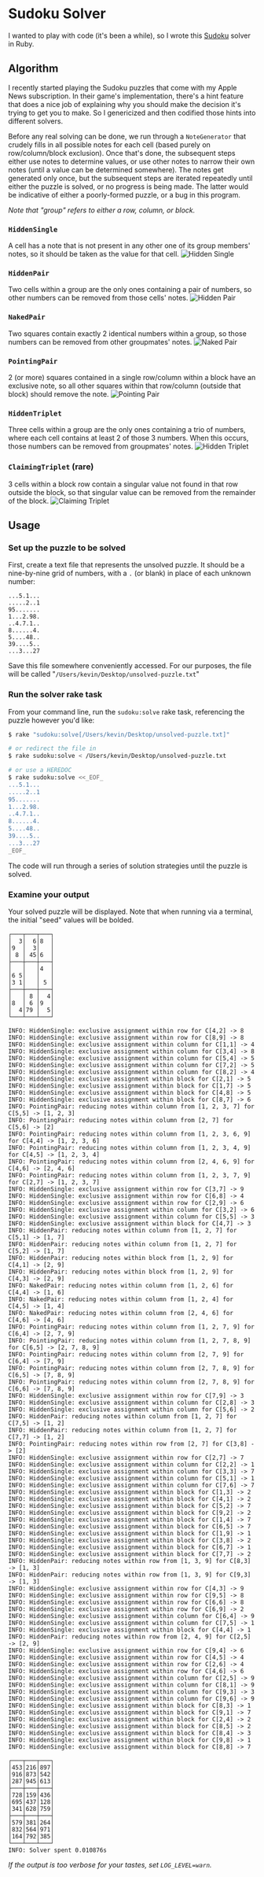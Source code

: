 # Sudoku Solver
I wanted to play with code (it's been a while), so I wrote this [Sudoku](https://en.wikipedia.org/wiki/Sudoku) solver in Ruby.

## Algorithm
I recently started playing the Sudoku puzzles that come with my Apple News subscription. In their game's implementation, there's a hint feature that does a nice job of explaining why you should make the decision it's trying to get you to make. So I genericized and then codified those hints into different solvers.

Before any real solving can be done, we run through a `NoteGenerator` that crudely fills in all possible notes for each cell (based purely on row/column/block exclusion). Once that's done, the subsequent steps either use notes to determine values, or use other notes to narrow their own notes (until a value can be determined somewhere). The notes get generated only once, but the subsequent steps are iterated repeatedly until either the puzzle is solved, or no progress is being made. The latter would be indicative of either a poorly-formed puzzle, or a bug in this program.

_Note that "group" refers to either a row, column, or block._

### `HiddenSingle`
A cell has a note that is not present in any other one of its group members' notes, so it should be taken as the value for that cell.
![Hidden Single](.readme/HiddenSingle.png)

### `HiddenPair`
Two cells within a group are the only ones containing a pair of numbers, so other numbers can be removed from those cells' notes.
![Hidden Pair](.readme/HiddenPair.png)

### `NakedPair`
Two squares contain exactly 2 identical numbers within a group, so those numbers can be removed from other groupmates' notes.
![Naked Pair](.readme/NakedPair.png)

### `PointingPair`
2 (or more) squares contained in a single row/column within a block have an exclusive note, so all other squares within that row/column (outside that block) should remove the note.
![Pointing Pair](.readme/PointingPair.png)

### `HiddenTriplet`
Three cells within a group are the only ones containing a trio of numbers, where each cell contains at least 2 of those 3 numbers. When this occurs, those numbers can be removed from groupmates' notes.
![Hidden Triplet](.readme/HiddenTriplet.png)

### `ClaimingTriplet` (rare)
3 cells within a block row contain a singular value not found in that row outside the block, so that singular value can be removed from the remainder of the block.
![Claiming Triplet](.readme/ClaimingTriplet.png)

## Usage

### Set up the puzzle to be solved
First, create a text file that represents the unsolved puzzle. It should be a nine-by-nine grid of numbers, with a `.` (or blank) in place of each unknown number:

```text
...5.1...
.....2..1
95.......
1...2.98.
..4.7.1..
8......4.
5....48..
39....5..
...3...27
```

Save this file somewhere conveniently accessed. For our purposes, the file will be called "`/Users/kevin/Desktop/unsolved-puzzle.txt`"

### Run the solver rake task
From your command line, run the `sudoku:solve` rake task, referencing the puzzle however you'd like:

```bash
$ rake "sudoku:solve[/Users/kevin/Desktop/unsolved-puzzle.txt]"

# or redirect the file in
$ rake sudoku:solve < /Users/kevin/Desktop/unsolved-puzzle.txt

# or use a HEREDOC
$ rake sudoku:solve <<_EOF_
...5.1...
.....2..1
95.......
1...2.98.
..4.7.1..
8......4.
5....48..
39....5..
...3...27
_EOF_
```

The code will run through a series of solution strategies until the puzzle is solved.

### Examine your output
Your solved puzzle will be displayed. Note that when running via a terminal, the initial "seed" values will be bolded.

```
┌───┬───┬───┐
│  3│  6│8  │
│9  │  3│   │
│ 8 │ 45│6  │
├───┼───┼───┤
│   │   │4  │
│6 5│   │   │
│3 1│   │ 5 │
├───┼───┼───┤
│   │ 8 │  4│
│8  │ 6 │9  │
│  4│79 │  5│
└───┴───┴───┘

INFO: HiddenSingle: exclusive assignment within row for C[4,2] -> 8
INFO: HiddenSingle: exclusive assignment within row for C[8,9] -> 8
INFO: HiddenSingle: exclusive assignment within column for C[1,1] -> 4
INFO: HiddenSingle: exclusive assignment within column for C[3,4] -> 8
INFO: HiddenSingle: exclusive assignment within column for C[5,4] -> 5
INFO: HiddenSingle: exclusive assignment within column for C[7,2] -> 5
INFO: HiddenSingle: exclusive assignment within column for C[8,2] -> 4
INFO: HiddenSingle: exclusive assignment within block for C[2,1] -> 5
INFO: HiddenSingle: exclusive assignment within block for C[1,7] -> 5
INFO: HiddenSingle: exclusive assignment within block for C[4,8] -> 5
INFO: HiddenSingle: exclusive assignment within block for C[8,7] -> 6
INFO: PointingPair: reducing notes within column from [1, 2, 3, 7] for C[5,5] -> [1, 2, 3]
INFO: PointingPair: reducing notes within column from [2, 7] for C[5,6] -> [2]
INFO: PointingPair: reducing notes within column from [1, 2, 3, 6, 9] for C[4,4] -> [1, 2, 3, 6]
INFO: PointingPair: reducing notes within column from [1, 2, 3, 4, 9] for C[4,5] -> [1, 2, 3, 4]
INFO: PointingPair: reducing notes within column from [2, 4, 6, 9] for C[4,6] -> [2, 4, 6]
INFO: PointingPair: reducing notes within column from [1, 2, 3, 7, 9] for C[2,7] -> [1, 2, 3, 7]
INFO: HiddenSingle: exclusive assignment within row for C[3,7] -> 9
INFO: HiddenSingle: exclusive assignment within row for C[6,8] -> 4
INFO: HiddenSingle: exclusive assignment within row for C[2,9] -> 6
INFO: HiddenSingle: exclusive assignment within column for C[3,2] -> 6
INFO: HiddenSingle: exclusive assignment within column for C[5,5] -> 3
INFO: HiddenSingle: exclusive assignment within block for C[4,7] -> 3
INFO: HiddenPair: reducing notes within column from [1, 2, 7] for C[5,1] -> [1, 7]
INFO: HiddenPair: reducing notes within column from [1, 2, 7] for C[5,2] -> [1, 7]
INFO: HiddenPair: reducing notes within block from [1, 2, 9] for C[4,1] -> [2, 9]
INFO: HiddenPair: reducing notes within block from [1, 2, 9] for C[4,3] -> [2, 9]
INFO: NakedPair: reducing notes within column from [1, 2, 6] for C[4,4] -> [1, 6]
INFO: NakedPair: reducing notes within column from [1, 2, 4] for C[4,5] -> [1, 4]
INFO: NakedPair: reducing notes within column from [2, 4, 6] for C[4,6] -> [4, 6]
INFO: PointingPair: reducing notes within column from [1, 2, 7, 9] for C[6,4] -> [2, 7, 9]
INFO: PointingPair: reducing notes within column from [1, 2, 7, 8, 9] for C[6,5] -> [2, 7, 8, 9]
INFO: PointingPair: reducing notes within column from [2, 7, 9] for C[6,4] -> [7, 9]
INFO: PointingPair: reducing notes within column from [2, 7, 8, 9] for C[6,5] -> [7, 8, 9]
INFO: PointingPair: reducing notes within column from [2, 7, 8, 9] for C[6,6] -> [7, 8, 9]
INFO: HiddenSingle: exclusive assignment within row for C[7,9] -> 3
INFO: HiddenSingle: exclusive assignment within column for C[2,8] -> 3
INFO: HiddenSingle: exclusive assignment within column for C[5,6] -> 2
INFO: HiddenPair: reducing notes within column from [1, 2, 7] for C[7,5] -> [1, 2]
INFO: HiddenPair: reducing notes within column from [1, 2, 7] for C[7,7] -> [1, 2]
INFO: PointingPair: reducing notes within row from [2, 7] for C[3,8] -> [2]
INFO: HiddenSingle: exclusive assignment within row for C[2,7] -> 7
INFO: HiddenSingle: exclusive assignment within column for C[2,2] -> 1
INFO: HiddenSingle: exclusive assignment within column for C[3,3] -> 7
INFO: HiddenSingle: exclusive assignment within column for C[5,1] -> 1
INFO: HiddenSingle: exclusive assignment within column for C[7,6] -> 7
INFO: HiddenSingle: exclusive assignment within block for C[1,3] -> 2
INFO: HiddenSingle: exclusive assignment within block for C[4,1] -> 2
INFO: HiddenSingle: exclusive assignment within block for C[5,2] -> 7
INFO: HiddenSingle: exclusive assignment within block for C[9,2] -> 2
INFO: HiddenSingle: exclusive assignment within block for C[1,4] -> 7
INFO: HiddenSingle: exclusive assignment within block for C[6,5] -> 7
INFO: HiddenSingle: exclusive assignment within block for C[1,9] -> 1
INFO: HiddenSingle: exclusive assignment within block for C[3,8] -> 2
INFO: HiddenSingle: exclusive assignment within block for C[6,7] -> 1
INFO: HiddenSingle: exclusive assignment within block for C[7,7] -> 2
INFO: HiddenPair: reducing notes within row from [1, 3, 9] for C[8,3] -> [1, 3]
INFO: HiddenPair: reducing notes within row from [1, 3, 9] for C[9,3] -> [1, 3]
INFO: HiddenSingle: exclusive assignment within row for C[4,3] -> 9
INFO: HiddenSingle: exclusive assignment within row for C[9,5] -> 8
INFO: HiddenSingle: exclusive assignment within row for C[6,6] -> 8
INFO: HiddenSingle: exclusive assignment within row for C[6,9] -> 2
INFO: HiddenSingle: exclusive assignment within column for C[6,4] -> 9
INFO: HiddenSingle: exclusive assignment within column for C[7,5] -> 1
INFO: HiddenSingle: exclusive assignment within block for C[4,4] -> 1
INFO: HiddenPair: reducing notes within row from [2, 4, 9] for C[2,5] -> [2, 9]
INFO: HiddenSingle: exclusive assignment within row for C[9,4] -> 6
INFO: HiddenSingle: exclusive assignment within row for C[4,5] -> 4
INFO: HiddenSingle: exclusive assignment within row for C[2,6] -> 4
INFO: HiddenSingle: exclusive assignment within row for C[4,6] -> 6
INFO: HiddenSingle: exclusive assignment within column for C[2,5] -> 9
INFO: HiddenSingle: exclusive assignment within column for C[8,1] -> 9
INFO: HiddenSingle: exclusive assignment within column for C[9,3] -> 3
INFO: HiddenSingle: exclusive assignment within column for C[9,6] -> 9
INFO: HiddenSingle: exclusive assignment within block for C[8,3] -> 1
INFO: HiddenSingle: exclusive assignment within block for C[9,1] -> 7
INFO: HiddenSingle: exclusive assignment within block for C[2,4] -> 2
INFO: HiddenSingle: exclusive assignment within block for C[8,5] -> 2
INFO: HiddenSingle: exclusive assignment within block for C[8,4] -> 3
INFO: HiddenSingle: exclusive assignment within block for C[9,8] -> 1
INFO: HiddenSingle: exclusive assignment within block for C[8,8] -> 7

┌───┬───┬───┐
│453│216│897│
│916│873│542│
│287│945│613│
├───┼───┼───┤
│728│159│436│
│695│437│128│
│341│628│759│
├───┼───┼───┤
│579│381│264│
│832│564│971│
│164│792│385│
└───┴───┴───┘
INFO: Solver spent 0.010876s
```

_If the output is too verbose for your tastes, set `LOG_LEVEL=warn`._